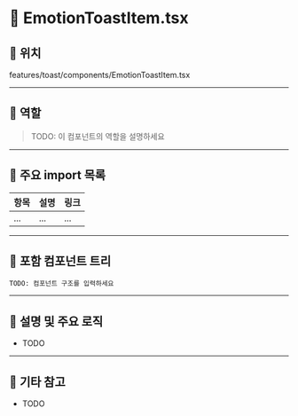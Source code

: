 # 📄 EmotionToastItem.tsx

## 📁 위치
features/toast/components/EmotionToastItem.tsx

---

## 🧭 역할
> TODO: 이 컴포넌트의 역할을 설명하세요

---

## 🔗 주요 import 목록
| 항목 | 설명 | 링크 |
|------|------|------|
| ...  | ...  | ...  |

---

## 🧩 포함 컴포넌트 트리
```text
TODO: 컴포넌트 구조를 입력하세요
```

---

## 📝 설명 및 주요 로직
- TODO

---

## 📌 기타 참고
- TODO
